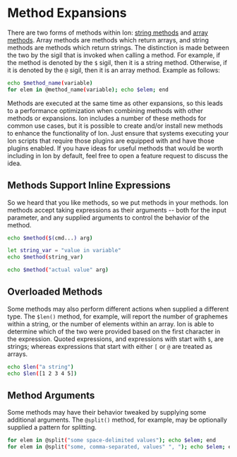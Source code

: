 # Method Expansions

There are two forms of methods within Ion: [string methods](06-stringmethods.md) and [array methods](07-arraymethods.md). Array methods are
methods which return arrays, and string methods are methods which return strings. The distinction
is made between the two by the sigil that is invoked when calling a method. For example, if the
method is denoted by the `$` sigil, then it is a string method. Otherwise, if it is denoted by the
`@` sigil, then it is an array method. Example as follows:

```sh
echo $method_name(variable)
for elem in @method_name(variable); echo $elem; end
```

Methods are executed at the same time as other expansions, so this leads to a performance
optimization when combining methods with other methods or expansions. Ion includes a number of these
methods for common use cases, but it is possible to create and/or install new methods to enhance the
functionality of Ion. Just ensure that systems executing your Ion scripts that require those plugins
are equipped with and have those plugins enabled. If you have ideas for useful methods that would
be worth including in Ion by default, feel free to open a feature request to discuss the idea.

## Methods Support Inline Expressions

So we heard that you like methods, so we put methods in your methods. Ion methods accept taking
expressions as their arguments -- both for the input parameter, and any supplied arguments to
control the behavior of the method.

```sh
echo $method($(cmd...) arg)

let string_var = "value in variable"
echo $method(string_var)

echo $method("actual value" arg)
```

## Overloaded Methods

Some methods may also perform different actions when supplied a different type. The `$len()` method,
for example, will report the number of graphemes within a string, or the number of elements within
an array. Ion is able to determine which of the two were provided based on the first character
in the expression. Quoted expressions, and expressions with start with `$`, are strings; whereas
expressions that start with either `[` or `@` are treated as arrays.

```sh
echo $len("a string")
echo $len([1 2 3 4 5])
```

## Method Arguments

Some methods may have their behavior tweaked by supplying some additional arguments. The `@split()`
method, for example, may be optionally supplied a pattern for splitting.

```sh
for elem in @split("some space-delimited values"); echo $elem; end
for elem in @split("some, comma-separated, values" ", "); echo $elem; end
```
